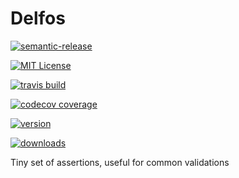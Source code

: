 # Delfos
[![semantic-release](https://img.shields.io/badge/%20%20%F0%9F%93%A6%F0%9F%9A%80-semantic--release-e10079.svg)](https://github.com/semantic-release/semantic-release)

[![MIT License](https://img.shields.io/npm/l/delfos)](https://opensource.org/licenses/MIT)

[![travis build](https://img.shields.io/travis/com/alvfork/delfos)](https://travis-ci.com/alvfork/delfos)

[![codecov coverage](https://img.shields.io/codecov/c/github/alvfork/delfos)](https://codecov.io/github/alvfork/delfos)

[![version](https://img.shields.io/npm/v/delfos)](https://www.npmjs.com/package/delfos)

[![downloads](https://img.shields.io/npm/dm/delfos)](https://npm-stat.com/charts.html?package=delfos)

Tiny set of assertions, useful for common validations

